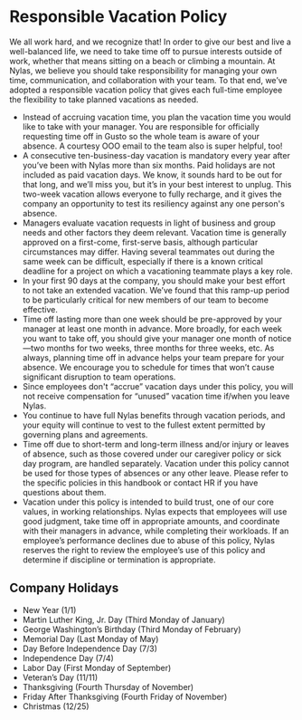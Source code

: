 # Responsible Vacation Policy

We all work hard, and we recognize that! In order to give our best and live a well-balanced life, we need to take time off to pursue interests outside of work, whether that means sitting on a beach or climbing a mountain. At Nylas, we believe you should take responsibility for managing your own time, communication, and collaboration with your team. To that end, we’ve adopted a responsible vacation policy that gives each full-time employee the flexibility to take planned vacations as needed.

- Instead of accruing vacation time, you plan the vacation time you would like to take with your manager. You are responsible for officially requesting time off in Gusto so the whole team is aware of your absence. A courtesy OOO email to the team also is super helpful, too!
- A consecutive ten-business-day vacation is mandatory every year after you’ve been with Nylas more than six months. Paid holidays are not included as paid vacation days. We know, it sounds hard to be out for that long, and we’ll miss you, but it’s in your best interest to unplug. This two-week vacation allows everyone to fully recharge, and it gives the company an opportunity to test its resiliency against any one person's absence.
- Managers evaluate vacation requests in light of business and group needs and other factors they deem relevant. Vacation time is generally approved on a first-come, first-serve basis, although particular circumstances may differ. Having several teammates out during the same week can be difficult, especially if there is a known critical deadline for a project on which a vacationing teammate plays a key role.
- In your first 90 days at the company, you should make your best effort to not take an extended vacation. We’ve found that this ramp-up period to be particularly critical for new members of our team to become effective.
- Time off lasting more than one week should be pre-approved by your manager at least one month in advance. More broadly, for each week you want to take off, you should give your manager one month of notice—two months for two weeks, three months for three weeks, etc. As always, planning time off in advance helps your team prepare for your absence. We encourage you to schedule for times that won’t cause significant disruption to team operations.
- Since employees don't “accrue” vacation days under this policy, you will not receive compensation for “unused” vacation time if/when you leave Nylas.
- You continue to have full Nylas benefits through vacation periods, and your equity will continue to vest to the fullest extent permitted by governing plans and agreements.
- Time off due to short-term and long-term illness and/or injury or leaves of absence, such as those covered under our caregiver policy or sick day program, are handled separately. Vacation under this policy cannot be used for those types of absences or any other leave. Please refer to the specific policies in this handbook or contact HR if you have questions about them.
- Vacation under this policy is intended to build trust, one of our core values, in working relationships. Nylas expects that employees will use good judgment, take time off in appropriate amounts, and coordinate with their managers in advance, while completing their workloads. If an employee’s performance declines due to abuse of this policy, Nylas reserves the right to review the employee’s use of this policy and determine if discipline or termination is appropriate.

## Company Holidays

- New Year (1/1)
- Martin Luther King, Jr. Day (Third Monday of January)
- George Washington’s Birthday (Third Monday of February)
- Memorial Day (Last Monday of May)
- Day Before Independence Day (7/3)
- Independence Day (7/4)
- Labor Day (First Monday of September)
- Veteran’s Day (11/11)
- Thanksgiving (Fourth Thursday of November)
- Friday After Thanksgiving (Fourth Friday of November)
- Christmas (12/25)
